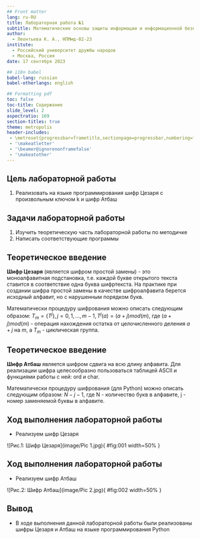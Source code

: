 ```yaml
---
## Front matter
lang: ru-RU
title: Лабораторная работа №1
subtitle: Математические основы защиты информации и информационной безопасности
author:
  - Леонтьева К. А., НПМмд-02-23
institute:
  - Российский университет дружбы народов
  - Москва, Россия
date: 17 сентября 2023

## i18n babel
babel-lang: russian
babel-otherlangs: english

## Formatting pdf
toc: false
toc-title: Содержание
slide_level: 2
aspectratio: 169
section-titles: true
theme: metropolis
header-includes:
 - \metroset{progressbar=frametitle,sectionpage=progressbar,numbering=fraction}
 - '\makeatletter'
 - '\beamer@ignorenonframefalse'
 - '\makeatother'
---
```


## Цель лабораторной работы

1) Реализовать на языке программирования шифр Цезаря с произвольным ключом k и шифр Атбаш

## Задачи лабораторной работы
1) Изучить теоретическую часть лабораторной работы по методичке
2) Написать соответствующие программы

## Теоретическое введение

__Шифр Цезаря__ (является шифром простой замены) - это моноалфавитная подстановка, т.е. каждой букве открытого текста ставится в соответствие одна буква шифртекста. На практике при создании шифра простой замены в качестве шифроалфавита берется исходный алфавит, но с нарушенным порядком букв. 

Математически процедуру шифрования можно описать следующим образом: $T_m=\{T^j\}, j=0,1,...,m-1, T^j(a)=(a+j) mod (m)$, где $(a+j) mod (m)$ - операция нахождения остатка от целочисленного деления $a+j$ на $m$, а $T_m$ - циклическая группа.

## Теоретическое введение

__Шифр Атбаш__ является шифром сдвига на всю длину алфавита. Для реализации шифра целесообразно пользоваться таблицей ASCII и функциями работы с ней: ord и char.

Математически процедуру шифрования (для Python) можно описать следующим образом: $N - j - 1$, где N - количество букв в алфавите, j - номер заменяемой буквы в алфавите.

## Ход выполнения лабораторной работы
- Реализуем шифр Цезаря

![Рис.1: Шифр Цезаря](image/Pic 1.jpg){ #fig:001 width=50% }

## Ход выполнения лабораторной работы
- Реализуем шифр Атбаш

![Рис.2: Шифр Атбаш](image/Pic 2.jpg){ #fig:002 width=50% }

## Вывод
- В ходе выполнения данной лабораторной работы были реализованы шифры Цезаря и Атбаш на языке программирования Python



